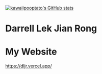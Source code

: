 [![kawaiipooptato's GitHub stats](https://github-readme-stats.vercel.app/api?username=kawaiipooptato)](https://github.com/kawaiipooptato/github-readme-stats)

# Darrell Lek Jian Rong

# My Website
https://dljr.vercel.app/

